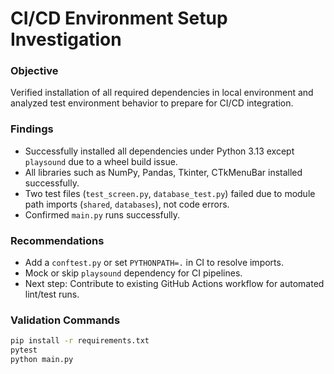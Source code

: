 # CI/CD Environment Setup Investigation

### Objective
Verified installation of all required dependencies in local environment and analyzed test environment behavior to prepare for CI/CD integration.

### Findings
- Successfully installed all dependencies under Python 3.13 except `playsound` due to a wheel build issue.
- All libraries such as NumPy, Pandas, Tkinter, CTkMenuBar installed successfully.
- Two test files (`test_screen.py`, `database_test.py`) failed due to module path imports (`shared`, `databases`), not code errors.
- Confirmed `main.py` runs successfully.

### Recommendations
- Add a `conftest.py` or set `PYTHONPATH=.` in CI to resolve imports.
- Mock or skip `playsound` dependency for CI pipelines.
- Next step: Contribute to existing GitHub Actions workflow for automated lint/test runs.

### Validation Commands

```bash
pip install -r requirements.txt
pytest
python main.py
